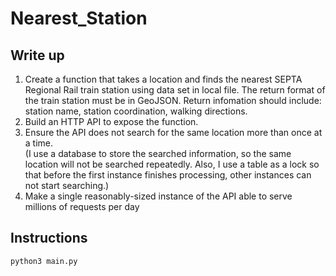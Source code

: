 # Nearest_Station
## Write up
1. Create a function that takes a location and finds the nearest SEPTA Regional Rail train station using data set in local file.
The return format of the train station must be in GeoJSON.
Return infomation should include: station name, station coordination, walking directions.
2. Build an HTTP API to expose the function.
3. Ensure the API does not search for the same location more than once at a time.  
(I use a database to store the searched information, so the same location will not be searched repeatedly. Also, I use a table as a lock so that before the first instance finishes processing, other instances can not start searching.)
4. Make a single reasonably-sized instance of the API able to serve millions of requests per day

## Instructions
    python3 main.py
